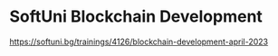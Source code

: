 # SoftUni Blockchain Development
https://softuni.bg/trainings/4126/blockchain-development-april-2023
